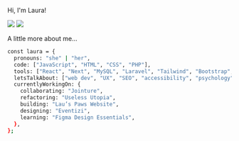 Hi, I'm Laura! 

[![](https://img.shields.io/badge/-laura--artaza-blue?logo=linkedin)](https://www.linkedin.com/in/laura-artaza/)
[![](https://img.shields.io/badge/-Follow-EA4AAA?logo=github)](https://github.com/lolamindi)


 A little more about me...

```bash
const laura = {
  pronouns: "she" | "her",
  code: ["JavaScript", "HTML", "CSS", "PHP"],
  tools: ["React", "Next", "MySQL", "Laravel", "Tailwind", "Bootstrap", "Jest", "Cypress", "Git"],
  letsTalkAbout: ["web dev", "UX", "SEO", "accessibility", "psychology", "literary fiction"],
  currentlyWorkingOn: {
    collaborating: "Jointure",
    refactoring: "Useless Utopia",
    building: "Lau’s Paws Website",
    designing: "Eventizi",
    learning: "Figma Design Essentials",
  },
};
```

